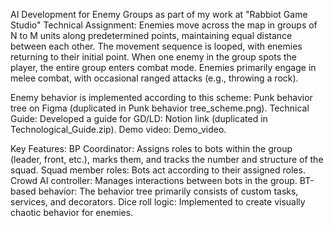 AI Development for Enemy Groups as part of my work at "Rabbiot Game Studio"
Technical Assignment: Enemies move across the map in groups of N to M units along predetermined points, maintaining equal distance between each other. The movement sequence is looped, with enemies returning to their initial point. When one enemy in the group spots the player, the entire group enters combat mode. Enemies primarily engage in melee combat, with occasional ranged attacks (e.g., throwing a rock).

Enemy behavior is implemented according to this scheme: Punk behavior tree on Figma (duplicated in Punk behavior tree_scheme.png).
Technical Guide: Developed a guide for GD/LD: Notion link (duplicated in Technological_Guide.zip).
Demo video: Demo_video.

Key Features:
BP Coordinator: Assigns roles to bots within the group (leader, front, etc.), marks them, and tracks the number and structure of the squad.
Squad member roles: Bots act according to their assigned roles.
Crowd AI controller: Manages interactions between bots in the group.
BT-based behavior: The behavior tree primarily consists of custom tasks, services, and decorators.
Dice roll logic: Implemented to create visually chaotic behavior for enemies.
